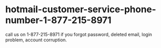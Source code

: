 # hotmail-customer-service-phone-number-1-877-215-8971
call us on 1-877-215-8971 if you forgot password, deleted email, login problem, account corruption.
